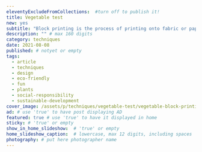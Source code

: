 ```yaml
---
eleventyExcludeFromCollections:  #turn off to publish it!
title: Vegetable test
new: yes
subtitle: "Block printing is the process of printing onto fabric or paper using a hand-cut block, usually made of wood. Carve the block, apply ink, then print fun begins."
description: "" # max 160 digits
category: techniques
date: 2021-08-08
published: # notyet or empty
tags:
  - article
  - techniques
  - design
  - eco-friendly
  - fun
  - plants
  - social-responsibility
  - sustainable-development
cover_image: /assets/p/techniques/vegetable-test/vegetable-block-printing.jpg
ad: # use 'true' to have post displaying AD
featured: true # use 'true' to have it displayed in home
sticky: # 'true' or empty
show_in_home_slideshow:  # 'true' or empty
home_slideshow_caption:  # lowercase, max 12 digits, including spaces
photography: # put here photographer name
---
```

